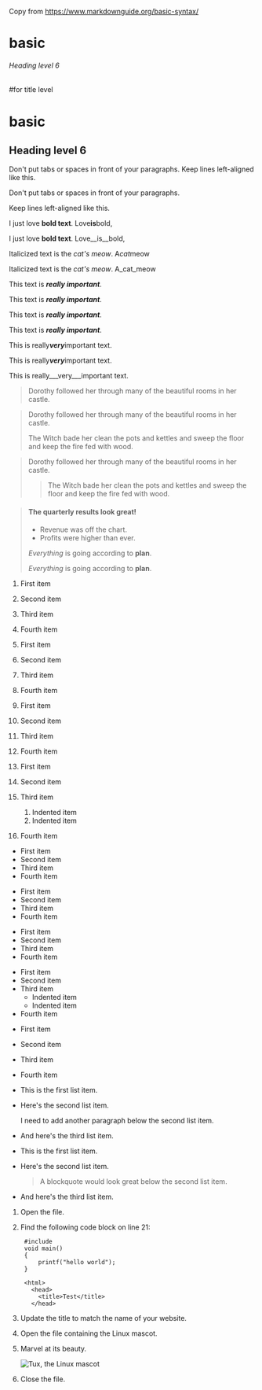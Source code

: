 Copy from https://www.markdownguide.org/basic-syntax/

# basic

###### Heading level 6 

#for title level

basic
=====

Heading level 6 
----------------


Don't put tabs or spaces in front of your paragraphs.
Keep lines left-aligned like this.

Don't put tabs or spaces in front of your paragraphs.

Keep lines left-aligned like this.


I just love **bold text**. Love**is**bold, 

I just love __bold text__. Love__is__bold, 

Italicized text is the *cat's meow*. A*cat*meow

Italicized text is the _cat's meow_. A_cat_meow

This text is ***really important***.

This text is ___really important___.

This text is __*really important*__.

This text is **_really important_**.

This is really***very***important text.

This is really***very***important text.

This is really___very___important text.

> Dorothy followed her through many of the beautiful rooms in her castle.

> Dorothy followed her through many of the beautiful rooms in her castle.
>
> The Witch bade her clean the pots and kettles and sweep the floor and keep the fire fed with wood.

> Dorothy followed her through many of the beautiful rooms in her castle.
>
>> The Witch bade her clean the pots and kettles and sweep the floor and keep the fire fed with wood.

> #### The quarterly results look great!
>
> - Revenue was off the chart.
> - Profits were higher than ever.
>
>  *Everything* is going according to **plan**.
> 
> *Everything* is going according to **plan**.

1. First item
2. Second item
3. Third item
4. Fourth item

1. First item
1. Second item
1. Third item
1. Fourth item

1. First item
8. Second item
3. Third item
5. Fourth item

1. First item
2. Second item
3. Third item
    1. Indented item
    2. Indented item
4. Fourth item

- First item
- Second item
- Third item
- Fourth item

* First item
* Second item
* Third item
* Fourth item

+ First item
+ Second item
+ Third item
+ Fourth item

- First item
- Second item
- Third item
    - Indented item
    - Indented item
- Fourth item


+ First item
* Second item
- Third item
+ Fourth item


* This is the first list item.
* Here's the second list item.

    I need to add another paragraph below the second list item.

* And here's the third list item.


* This is the first list item.
* Here's the second list item.

    > A blockquote would look great below the second list item.

* And here's the third list item.

1. Open the file.
2. Find the following code block on line 21:
        
        #include 
        void main()
        {
            printf("hello world");
        }

        <html>
          <head>
            <title>Test</title>
          </head>

3. Update the title to match the name of your website.


1. Open the file containing the Linux mascot.
2. Marvel at its beauty.

   ![Tux, the Linux mascot](/assets/tux.png)

3. Close the file.
